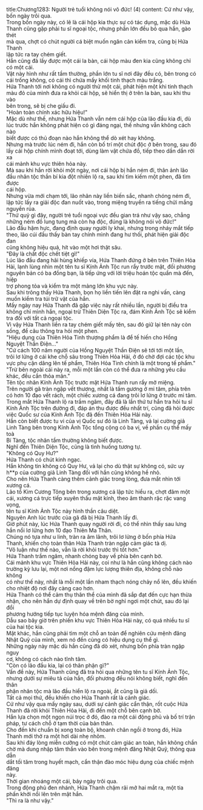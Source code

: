 title:Chương1283: Người trẻ tuổi không nói võ đức! (4)
content:
Cứ như vậy, bốn ngày trôi qua.<br>Trong bốn ngày này, có lẽ là cái hộp kia thực sự có tác dụng, mặc dù Hứa<br>Thanh cũng gặp phải tu sĩ ngoại tộc, nhưng phần lớn đều bỏ qua hắn, gào thét<br>mà qua, chợt có chút người cá biệt muốn ngăn cản kiểm tra, cũng bị Hứa Thanh<br>lập tức ra tay chém giết.<br>Hắn cũng đã lấy được một cái la bàn, cái hộp màu đen kia cũng không chỉ<br>có một cái.<br>Vật này hình như rất tầm thường, phần lớn tu sĩ nơi đây đều có, bên trong có<br>cái trống không, có cái thì chứa mấy khối tinh thạch màu trắng.<br>Hứa Thanh tới nơi không có người thử một cái, phát hiện một khi tinh thạch<br>màu đỏ của mình đưa ra khỏi cái hộp, sẽ hiển thị ở trên la bàn, sau khi thu vào<br>bên trong, sẽ bị che giấu đi.<br>"Hoàn toàn chính xác hữu hiệu!"<br>Mặc dù như thế, nhưng Hứa Thanh vẫn ném cái hộp của lão đầu kia đi, dù<br>lúc trước hắn không phát hiện có gì đáng ngại, thế nhưng vẫn không cách nào<br>biết được có thủ đoạn nào hắn không thể dò xét hay không.<br>Nhưng mà trước lúc ném đi, hắn còn bố trí một chút độc ở bên trong, sau đó<br>lấy cái hộp chính mình đoạt tới, dùng làm vật chứa đồ, tiếp theo dần dần rời xa<br>cái mảnh khu vực thiên hỏa này.<br>Mà sau khi hắn rời khỏi một ngày, nơi cái hộp bị hắn ném đi, thân ảnh lão<br>đầu nhân tộc thần bí kia đột nhiên lộ ra, sau khi tìm kiếm một phen, đã tìm được<br>cái hộp.<br>Nhưng vừa mới chạm tới, lão nhân này liền biến sắc, nhanh chóng ném đi,<br>lập tức lấy ra giải độc đan nuốt vào, trong miệng truyền ra tiếng chửi mắng<br>nguyền rủa.<br>"Thứ quỷ gì đây, người trẻ tuổi ngoại vực đều gian trá như vậy sao, chẳng<br>những ném đồ lung tung mà còn hạ độc, đúng là không nói võ đức!"<br>Lão đầu hậm hực, đang định quay người ly khai, nhưng trong nháy mắt tiếp<br>theo, lão cúi đầu thấy bàn tay chính mình đang hư thối, phát hiện giải độc đan<br>cũng không hiệu quả, hít vào một hơi thật sâu.<br>"Đây là chất độc chết tiệt gì!"<br>Lúc lão đầu đang hãi hùng khiếp vía, Hứa Thanh đứng ở bên trên Thiên Hỏa<br>Hải, lạnh lùng nhìn một tên tu sĩ Kính Ảnh Tộc run rẩy trước mặt, đối phương<br>nguyên bản có ba đồng bạn, là tiếp ứng với lời triệu hoán tộc quần mà đến, hiệp<br>trợ phong tỏa và kiểm tra một mảng lớn khu vực này.<br>Sau khi trông thấy Hứa Thanh, bọn họ liền tiến lên đặt ra nghi vấn, càng<br>muốn kiểm tra túi trữ vật của hắn.<br>Mấy ngày nay Hứa Thanh đã gặp việc này rất nhiều lần, người bị điều tra<br>không chỉ mình hắn, ngoại trừ Thiên Diện Tộc ra, đám Kính Ảnh Tộc sẽ kiểm<br>tra đối với tất cả ngoại tộc.<br>Vì vậy Hứa Thanh liền ra tay chém giết mấy tên, sau đó giữ lại tên này còn<br>sống, để câu thông tra hỏi một phen.<br>"Hiệu dụng của Thiên Hỏa Tinh thượng phẩm là để tế hiến cho Hồng<br>Nguyệt Thần Điện..."<br>"Cứ cách 100 năm người của Hồng Nguyệt Thần Điện sẽ tới tới một lần,<br>trôi lơ lửng ở cái khe chỗ sâu trong Thiên Hỏa Hải, ở đó chờ đợi các tộc khu<br>vực phụ cận dâng lên tế phẩm, Thiên Hỏa Tinh chính là một trong tế phẩm."<br>"Trừ bên ngoài cái này ra, mỗi một lần còn có thể đưa ra những yêu cầu<br>khác, đều cần thỏa mãn."<br>Tên tộc nhân Kính Ảnh Tộc trước mặt Hứa Thanh run rẩy mở miệng.<br>Trên người gã tràn ngập vết thương, nhất là tấm gương ở mi tâm, phía trên<br>có hơn 10 đạo vết rách, một chiếc xương cá đang trôi lơ lửng ở trước mi tâm.<br>Trong mắt Hứa Thanh lộ ra trầm ngâm, đây đã là lần thứ tư hắn tra hỏi tu sĩ<br>Kính Ảnh Tộc trên đường đi, đáp án thu được đều nhất trí, cũng đã hỏi được<br>việc Quốc sư của Kính Ảnh Tộc đã đến Thiên Hỏa Hải này.<br>Hắn còn biết được tu vi của vị Quốc sư đó là Linh Tàng, vả lại cường giả<br>Linh Tàng bên trong Kính Ảnh Tộc tổng cộng có ba vị, về phần cụ thể mấy toà<br>Bí Tàng, tộc nhân tầm thường không biết được.<br>Nghĩ đến Thiên Diện Tộc, cũng là tình huống tương tự.<br>"Không có Quy Hư?"<br>Hứa Thanh có chút kinh ngạc.<br>Hắn không tin không có Quy Hư, vả lại cho dù thật sự không có, sức uy<br>h**p của cường giả Linh Tàng đối với hắn cũng không hề nhỏ.<br>Cho nên Hứa Thanh càng thêm cảnh giác trong lòng, đưa mắt nhìn tới<br>xương cá.<br>Lão tổ Kim Cương Tông bên trong xương cá lập tức hiểu ra, chợt đâm một<br>cái, xương cá trực tiếp xuyên thấu mặt kính, theo âm thanh rặc rặc vang vọng,<br>tên tu sĩ Kính Ảnh Tộc này hình thần câu diệt.<br>Nguyên Anh lúc trước của gã đã bị Hứa Thanh lấy đi.<br>Giờ phút này, lúc Hứa Thanh quay người rời đi, có thể nhìn thấy sau lưng<br>hắn nổi lơ lửng hơn 10 đạo Thiên Ma Thân.<br>Chúng nó tựa như u linh, tràn ra âm lãnh, trôi lơ lửng ở bốn phía Hứa<br>Thanh, khiến cho toàn thân Hứa Thanh tràn ngập cảm giác tà dị.<br>"Vô luận như thế nào, vẫn là rời khỏi trước thì tốt hơn."<br>Hứa Thanh trầm ngâm, nhanh chóng bay về phía bên cạnh bờ.<br>Cái mảnh khu vực Thiên Hỏa Hải này, coi như là hắn cũng không cách nào<br>trường kỳ lưu lại, một nơi nồng đậm lực lượng thiên địa, không chỗ nào không<br>có như thế này, nhất là mỗi một lần nham thạch nóng chảy nổ lên, đều khiến<br>cho nhiệt độ nơi đây càng cao hơn.<br>Hứa Thanh có thể cảm thụ thân thể của mình đã sắp đạt đến cực hạn thừa<br>nhận, cho nên hắn dự định quay về trên bờ nghỉ ngơi một chút, sau đó lại đổi<br>phương hướng tiếp tục luyện hóa mệnh đăng của mình.<br>Dẫu sao bây giờ trên phiến khu vực Thiên Hỏa Hải này, có quá nhiều tu sĩ<br>của hai tộc kia.<br>Mặt khác, hắn cũng phải tìm một chỗ an toàn để nghiên cứu mệnh đăng<br>Nhật Quỹ của mình, xem nó đến cùng có hiệu dụng cụ thể gì.<br>Những ngày này mặc dù hắn cũng đã dò xét, nhưng bốn phía tràn ngập nguy<br>cơ, không có cách nào tĩnh tâm.<br>"Còn có lão đầu kia, lại có thân phận gì?"<br>Vấn đề này, Hứa Thanh cũng đã tra hỏi qua những tên tu sĩ Kính Ảnh Tộc,<br>nhưng dưới sự miêu tả của hắn, đối phương đều nói không biết, nghĩ đến thân<br>phận nhân tộc mà lão đầu hiển lộ ra ngoài, ắt cũng là giả dối.<br>Tất cả mọi thứ, đều khiến cho Hứa Thanh rất là cảnh giác.<br>Cứ như vậy qua mấy ngày sau, dưới sự cảnh giác cẩn thận, rốt cuộc Hứa<br>Thanh đã rời khỏi Thiên Hỏa Hải, đi đến một chỗ bên cạnh bờ.<br>Hắn lựa chọn một ngọn núi trọc ở đó, đào ra một cái động phủ và bố trí trận<br>pháp, tư cách chỗ ở tạm thời của bản thân.<br>Cho đến khi chuẩn bị xong toàn bộ, khoanh chân ngồi ở trong đó, Hứa<br>Thanh mới thở ra một hơi dài nhẹ nhõm.<br>Sau khi đáy lòng miễn cưỡng có một chút cảm giác an toàn, hắn không chần<br>chờ mà dung nhập tâm thần vào bên trong mệnh đăng Nhật Quỹ, thông qua dẫn<br>dắt tối tăm trong huyết mạch, cẩn thận đào móc hiệu dụng của chiếc mệnh đăng<br>này.<br>Thời gian nhoáng một cái, bảy ngày trôi qua.<br>Trong động phủ đen nhánh, Hứa Thanh chậm rãi mở hai mắt ra, một tia<br>phấn khởi nổi lên trên mặt hắn.<br>"Thì ra là như vậy."